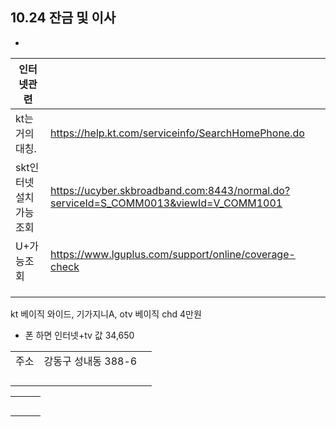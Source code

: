 ---
---

## 10.24 잔금 및 이사

-

|인터넷관련|||
|---|---|---|
|kt는 거의 대칭.|https://help.kt.com/serviceinfo/SearchHomePhone.do||
|skt인터넷설치가능조회|https://ucyber.skbroadband.com:8443/normal.do?serviceId=S_COMM0013&viewId=V_COMM1001||
|U+가능조회|https://www.lguplus.com/support/online/coverage-check||
||||
||||
||||

kt 베이직 와이드, 기가지니A, otv 베이직 chd 4만원
+ 폰 하면 인터넷+tv 값 34,650

||||
|---|---|---|
|주소|강동구 성내동 388-6||천호대로 176길 61-1
||||
||||
||||
||||


||||
|---|---|---|
||||
||||
||||
||||
||||





